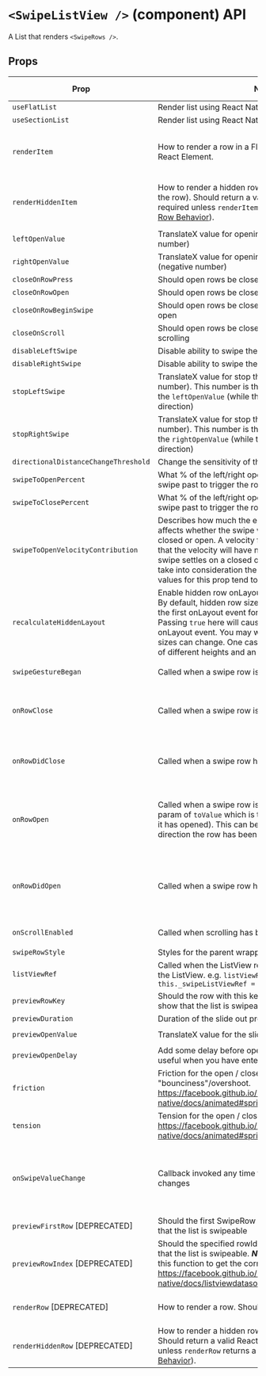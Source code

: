 # `<SwipeListView />` (component) API

A List that renders `<SwipeRows />`.

## Props

| Prop | Notes | Type | (func) Signature | Default |
|---|---|---|---|---|
| `useFlatList` | Render list using React Native's `FlatList` | `bool` || `false`
| `useSectionList` | Render list using React Native's `SectionList` | `bool` || `false`
| `renderItem` | How to render a row in a FlatList. Should return a valid React Element. | `func` | `{ rowData: any, rowMap: { string: SwipeRowRef } } : ReactElement`
| `renderHiddenItem` | How to render a hidden row in a FlatList (renders behind the row). Should return a valid React Element. This is required unless `renderItem` returns a `<SwipeRow>` (see [Per Row Behavior](https://github.com/jemise111/react-native-swipe-list-view#per-row-behavior)). | `func` | `{ rowData: any, rowMap: { string: SwipeRowRef } } : ReactElement`
| `leftOpenValue` | TranslateX value for opening the row to the left (positive number) | `number` || `0`
| `rightOpenValue` | TranslateX value for opening the row to the right (negative number) | `number` || `0`
| `closeOnRowPress` | Should open rows be closed when a row is pressed | `bool` || `true`
| `closeOnRowOpen` | Should open rows be closed when another row is opened | `bool` || `true`
| `closeOnRowBeginSwipe` | Should open rows be closed when a row begins to swipe open | `bool` || `false`
| `closeOnScroll` | Should open rows be closed when the listView begins scrolling | `bool` || `true`
| `disableLeftSwipe` | Disable ability to swipe the row left | `bool` || `false`
| `disableRightSwipe` | Disable ability to swipe the row right | `bool` || `false`
| `stopLeftSwipe` | TranslateX value for stop the row to the left (positive number). This number is the stop value corresponding to the `leftOpenValue` (while the row is swiping in the right direction) | `number`
| `stopRightSwipe` | TranslateX value for stop the row to the right (negative number). This number is the stop value corresponding to the `rightOpenValue` (while the row is swiping in the left direction) | `number`
| `directionalDistanceChangeThreshold` | Change the sensitivity of the row | `number` || `2`
| `swipeToOpenPercent` | What % of the left/right openValue does the user need to swipe past to trigger the row opening. | `number` || `50`
| `swipeToClosePercent` | What % of the left/right openValue does the user need to swipe past to trigger the row closing. | `number` || `50`
| `swipeToOpenVelocityContribution` | Describes how much the ending velocity of the gesture affects whether the swipe will result in the item being closed or open. A velocity factor of 0 (the default) means that the velocity will have no bearing on whether the swipe settles on a closed or open position and it'll just take into consideration the swipeToOpenPercent. Ideal values for this prop tend to be between 5 and 15. | `number` || `0`
| `recalculateHiddenLayout` | Enable hidden row onLayout calculations to run always. By default, hidden row size calculations are only done on the first onLayout event for performance reasons. Passing ```true``` here will cause calculations to run on every onLayout event. You may want to do this if your rows' sizes can change. One case is a SwipeListView with rows of different heights and an options to delete rows. | `bool` || `false`
| `swipeGestureBegan` | Called when a swipe row is animating swipe | `func` | `{ rowKey: string } : void`
| `onRowClose` | Called when a swipe row is animating closed | `func` | `{ rowKey: string, rowMap: { string: SwipeRowRef } } : void`
| `onRowDidClose` | Called when a swipe row has animated closed | `func` | `{ rowKey: string, rowMap: { string: SwipeRowRef } } : void`
| `onRowOpen` | Called when a swipe row is animating open. This has a param of `toValue` which is the new X value the row (after it has opened). This can be used to calculate which direction the row has been swiped open. | `func` | `{ rowKey: string, rowMap: { string: SwipeRowRef }, toValue: number } : void`
| `onRowDidOpen` | Called when a swipe row has animated open | `func` | `{ rowKey: string, rowMap: { string: SwipeRowRef }, toValue: number } : void`
| `onScrollEnabled` | Called when scrolling has been enabled/disabled | `func` | `{ isEnabled: bool } : void`
| `swipeRowStyle` | Styles for the parent wrapper View of the SwipeRow | `object`
| `listViewRef` | Called when the ListView ref is set and passes a ref to the ListView. e.g. `listViewRef={ ref => this._swipeListViewRef = ref }` | `func` | `{ ref: ListView | FlatList | SectionList } : void`
| `previewRowKey` | Should the row with this key do a slide out preview to show that the list is swipeable | `string`
| `previewDuration` | Duration of the slide out preview animation | `number`
| `previewOpenValue` | TranslateX value for the slide out preview animation. | `number` || `0.5 * props.rightOpenValue`
| `previewOpenDelay` | Add some delay before opening the preview row. Can be useful when you have enter animation. | `number`
| `friction` | Friction for the open / close animation. Controls "bounciness"/overshoot. https://facebook.github.io/react-native/docs/animated#spring | `number` || `7`  
| `tension` | Tension for the open / close animation. Controls speed. https://facebook.github.io/react-native/docs/animated#spring | `number` || `40`  
| `onSwipeValueChange` | Callback invoked any time the translateX value of a row changes | `func` | `{ swipeData: { key: string, value: number, direction: 'left' | 'right', isOpen: bool } } : void`
| `previewFirstRow` [DEPRECATED] | Should the first SwipeRow do a slide out preview to show that the list is swipeable | `bool` || `false`
| `previewRowIndex` [DEPRECATED] | Should the specified rowId do a slide out preview to show that the list is swipeable. ***Note***: This ID will be passed to this function to get the correct row index. https://facebook.github.io/react-native/docs/listviewdatasource.html#getrowidforflatindex | `number`
| `renderRow` [DEPRECATED] | How to render a row. Should return a valid React Element. | `func` | `{ rowData, secId, rowId, rowMap }`
| `renderHiddenRow` [DEPRECATED] | How to render a hidden row (renders behind the row). Should return a valid React Element. This is required unless `renderRow` returns a `<SwipeRow>` (see [Per Row Behavior](https://github.com/jemise111/react-native-swipe-list-view#per-row-behavior)). | `func` | `{ rowData, secId, rowId, rowMap }`
